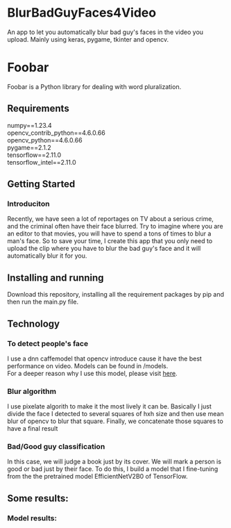 # BlurBadGuyFaces4Video
An app to let you automatically blur bad guy's faces in the video you upload. Mainly using keras, pygame, tkinter and opencv.  

# Foobar

Foobar is a Python library for dealing with word pluralization.

## Requirements

numpy==1.23.4  
opencv_contrib_python==4.6.0.66  
opencv_python==4.6.0.66  
pygame==2.1.2  
tensorflow==2.11.0  
tensorflow_intel==2.11.0  

## Getting Started  
### Introduciton  
Recently, we have seen a lot of reportages on TV about a serious crime, and the criminal often have their face blurred. Try to imagine where you are an editor to that movies, you will have to spend a tons of times to blur a man's face. So to save your time, I create this app that you only need to upload the clip where you have to blur the bad guy's face and it will automatically blur it for you.

## Installing and running  
Download this repository, installing all the requirement packages by pip and then run the main.py file.  

## Technology
### To detect people's face  
I use a dnn caffemodel that opencv introduce cause it have the best performance on video. Models can be found in /models.  
For a deeper reason why I use this model, please visit [here](https://towardsdatascience.com/face-detection-models-which-to-use-and-why-d263e82c302c).  

### Blur algorithm  
I use pixelate algorith to make it the most lively it can be. Basically I just divide the face I detected to several squares of hxh size and then use mean blur of opencv to blur that square. Finally, we concatenate those squares to have a final result  

### Bad/Good guy classification  
In this case, we will judge a book just by its cover. We will mark a person is good or bad just by their face. To do this, I build a model that I fine-tuning from the the pretrained model EfficientNetV2B0 of TensorFlow.

## Some results:  
### Model results:

